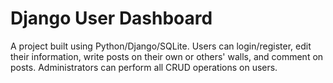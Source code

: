 # Django User Dashboard
A project built using Python/Django/SQLite. Users can login/register, edit their information, write posts on their own or others' walls, and comment on posts. Administrators can perform all CRUD operations on users.
